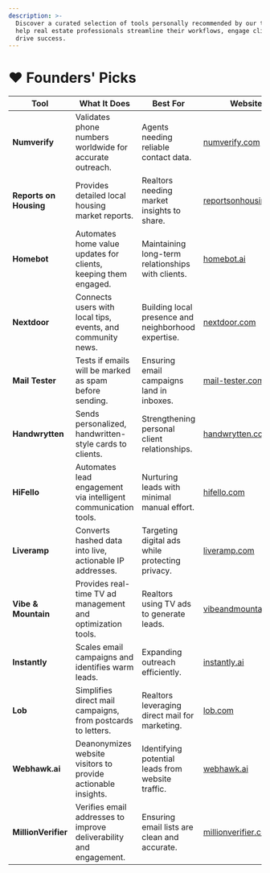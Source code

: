 ```yaml
---
description: >-
  Discover a curated selection of tools personally recommended by our team to
  help real estate professionals streamline their workflows, engage clients, and
  drive success.
---
```


# ❤️ Founders' Picks

| Tool                   | What It Does                                                       | Best For                                            | Website                                               |
| ---------------------- | ------------------------------------------------------------------ | --------------------------------------------------- | ----------------------------------------------------- |
| **Numverify**          | Validates phone numbers worldwide for accurate outreach.           | Agents needing reliable contact data.               | [numverify.com](https://numverify.com/)               |
| **Reports on Housing** | Provides detailed local housing market reports.                    | Realtors needing market insights to share.          | [reportsonhousing.com](https://reportsonhousing.com/) |
| **Homebot**            | Automates home value updates for clients, keeping them engaged.    | Maintaining long-term relationships with clients.   | [homebot.ai](https://homebot.ai/)                     |
| **Nextdoor**           | Connects users with local tips, events, and community news.        | Building local presence and neighborhood expertise. | [nextdoor.com](https://nextdoor.com/)                 |
| **Mail Tester**        | Tests if emails will be marked as spam before sending.             | Ensuring email campaigns land in inboxes.           | [mail-tester.com](https://www.mail-tester.com/)       |
| **Handwrytten**        | Sends personalized, handwritten-style cards to clients.            | Strengthening personal client relationships.        | [handwrytten.com](https://www.handwrytten.com/)       |
| **HiFello**            | Automates lead engagement via intelligent communication tools.     | Nurturing leads with minimal manual effort.         | [hifello.com](https://hifello.com/)                   |
| **Liveramp**           | Converts hashed data into live, actionable IP addresses.           | Targeting digital ads while protecting privacy.     | [liveramp.com](https://www.liveramp.com/)             |
| **Vibe & Mountain**    | Provides real-time TV ad management and optimization tools.        | Realtors using TV ads to generate leads.            | [vibeandmountain.com](https://vibeandmountain.com/)   |
| **Instantly**          | Scales email campaigns and identifies warm leads.                  | Expanding outreach efficiently.                     | [instantly.ai](https://instantly.ai/)                 |
| **Lob**                | Simplifies direct mail campaigns, from postcards to letters.       | Realtors leveraging direct mail for marketing.      | [lob.com](https://www.lob.com/)                       |
| **Webhawk.ai**         | Deanonymizes website visitors to provide actionable insights.      | Identifying potential leads from website traffic.   | [webhawk.ai](https://webhawk.ai/)                     |
| **MillionVerifier**    | Verifies email addresses to improve deliverability and engagement. | Ensuring email lists are clean and accurate.        | [millionverifier.com](https://millionverifier.com/)   |
